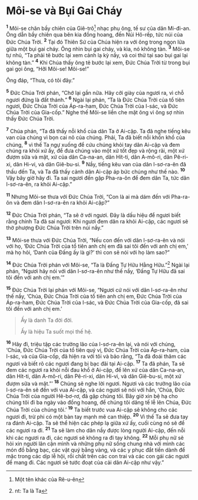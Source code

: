 # Môi-se và Bụi Gai Cháy

<sup><b>1</b></sup> Môi-se chăn bầy chiên của Giê-trô[^1-5d57432f-c9d6-4ca9-a7d2-b11dd521b6f6] nhạc phụ ông, tế sư của dân Mi-đi-an. Ông dẫn bầy chiên qua bên kia đồng hoang, đến Núi Hô-rếp, tức núi của Ðức Chúa Trời. <sup><b>2</b></sup> Tại đó Thiên Sứ của Chúa hiện ra với ông trong ngọn lửa giữa một bụi gai cháy. Ông nhìn bụi gai cháy, và kìa, nó không tàn. <sup><b>3</b></sup> Môi-se tự nhủ, “Ta phải tẽ bước lại xem cảnh lạ kỳ nầy, và coi thử tại sao bụi gai lại không tàn.” <sup><b>4</b></sup> Khi Chúa thấy ông tẽ bước lại xem, Ðức Chúa Trời từ trong bụi gai gọi ông, “Hỡi Môi-se! Môi-se!”

Ông đáp, “Thưa, có tôi đây.”

<sup><b>5</b></sup> Ðức Chúa Trời phán, “Chớ lại gần nữa. Hãy cởi giày của ngươi ra, vì chỗ ngươi đứng là đất thánh.” <sup><b>6</b></sup> Ngài lại phán, “Ta là Ðức Chúa Trời của tổ tiên ngươi, Ðức Chúa Trời của Áp-ra-ham, Ðức Chúa Trời của I-sác, và Ðức Chúa Trời của Gia-cốp.” Nghe thế Môi-se liền che mặt ông vì ông sợ nhìn thấy Ðức Chúa Trời.

<sup><b>7</b></sup> Chúa phán, “Ta đã thấy nỗi khổ của dân Ta ở Ai-cập. Ta đã nghe tiếng kêu van của chúng vì bọn cai nô của chúng. Phải, Ta đã biết nỗi khốn khổ của chúng, <sup><b>8</b></sup> vì thế Ta ngự xuống để cứu chúng khỏi tay dân Ai-cập và đem chúng ra khỏi xứ ấy, để đưa chúng vào một xứ tốt đẹp và rộng rãi, một xứ đượm sữa và mật, xứ của dân Ca-na-an, dân Hít-ti, dân A-mô-ri, dân Pê-ri-xi, dân Hi-vi, và dân Giê-bu-si. <sup><b>9</b></sup> Nầy, tiếng kêu van của dân I-sơ-ra-ên đã thấu đến Ta, và Ta đã thấy cảnh dân Ai-cập áp bức chúng như thế nào. <sup><b>10</b></sup> Vậy bây giờ hãy đi. Ta sai ngươi đến gặp Pha-ra-ôn để đem dân Ta, tức dân I-sơ-ra-ên, ra khỏi Ai-cập.”

<sup><b>11</b></sup> Nhưng Môi-se thưa với Ðức Chúa Trời, “Con là ai mà dám đến với Pha-ra-ôn và đem dân I-sơ-ra-ên ra khỏi Ai-cập?”

<sup><b>12</b></sup> Ðức Chúa Trời phán, “Ta sẽ ở với ngươi. Ðây là dấu hiệu để ngươi biết rằng chính Ta đã sai ngươi: Khi ngươi đem dân ra khỏi Ai-cập, các ngươi sẽ thờ phượng Ðức Chúa Trời trên núi nầy.”

<sup><b>13</b></sup> Môi-se thưa với Ðức Chúa Trời, “Nếu con đến với dân I-sơ-ra-ên và nói với họ, ‘Ðức Chúa Trời của tổ tiên anh chị em đã sai tôi đến với anh chị em,’ mà họ hỏi, ‘Danh của Ðấng ấy là gì?’ thì con sẽ nói với họ làm sao?”

<sup><b>14</b></sup> Ðức Chúa Trời phán với Môi-se, “Ta là Ðấng Tự Hữu Hằng Hữu.”[^2-5d57432f-c9d6-4ca9-a7d2-b11dd521b6f6] Ngài lại phán, “Ngươi hãy nói với dân I-sơ-ra-ên như thế nầy, ‘Ðấng Tự Hữu đã sai tôi đến với anh chị em.’”

<sup><b>15</b></sup> Ðức Chúa Trời lại phán với Môi-se, “Ngươi cứ nói với dân I-sơ-ra-ên như thế nầy, ‘Chúa, Ðức Chúa Trời của tổ tiên anh chị em, Ðức Chúa Trời của Áp-ra-ham, Ðức Chúa Trời của I-sác, và Ðức Chúa Trời của Gia-cốp, đã sai tôi đến với anh chị em.’

> Ấy là danh Ta đời đời.
>
> Ấy là hiệu Ta suốt mọi thế hệ.

<sup><b>16</b></sup> Hãy đi, triệu tập các trưởng lão của I-sơ-ra-ên lại, và nói với chúng, ‘Chúa, Ðức Chúa Trời của tổ tiên quý vị, Ðức Chúa Trời của Áp-ra-ham, của I-sác, và của Gia-cốp, đã hiện ra với tôi và bảo rằng, “Ta đã đoái thăm các ngươi và biết rõ các ngươi đang bị bạc đãi tại Ai-cập. <sup><b>17</b></sup> Ta đã phán, Ta sẽ đem các ngươi ra khỏi nỗi đau khổ ở Ai-cập, để lên xứ của dân Ca-na-an, dân Hít-ti, dân A-mô-ri, dân Pê-ri-xi, dân Hi-vi, và dân Giê-bu-si, một xứ đượm sữa và mật.”’ <sup><b>18</b></sup> Chúng sẽ nghe lời ngươi. Ngươi và các trưởng lão của I-sơ-ra-ên sẽ đến với vua Ai-cập, và các ngươi sẽ nói với hắn, ‘Chúa, Ðức Chúa Trời của người Hê-bơ-rơ, đã gặp chúng tôi. Bây giờ xin bệ hạ cho chúng tôi đi ba ngày vào đồng hoang, để chúng tôi dâng tế lễ lên Chúa, Ðức Chúa Trời của chúng tôi.’ <sup><b>19</b></sup> Ta biết trước vua Ai-cập sẽ không cho các ngươi đi, trừ phi có một bàn tay mạnh mẽ can thiệp. <sup><b>20</b></sup> Vì thế Ta sẽ đưa tay ra đánh Ai-cập. Ta sẽ thể hiện các phép lạ giữa xứ ấy, cuối cùng nó sẽ để các ngươi ra đi. <sup><b>21</b></sup> Ta sẽ làm cho dân nầy được lòng người Ai-cập, đến nỗi khi các ngươi ra đi, các ngươi sẽ không ra đi tay không. <sup><b>22</b></sup> Mỗi phụ nữ sẽ hỏi xin người lân cận mình và những phụ nữ sống chung nhà với mình các món đồ bằng bạc, các vật quý bằng vàng, và các y phục đắt tiền dành để mặc trong các dịp lễ hội, rồi chất trên các con trai và các con gái các ngươi để mang đi. Các ngươi sẽ tước đoạt của cải dân Ai-cập như vậy.”

[^1-5d57432f-c9d6-4ca9-a7d2-b11dd521b6f6]: Một tên khác của Rê-u-ên

[^2-5d57432f-c9d6-4ca9-a7d2-b11dd521b6f6]: nt: Ta là Ta
